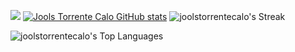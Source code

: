 ![](https://hit.yhype.me/github/profile?account_id=97971137)
[![Jools Torrente Calo GitHub stats](https://github-readme-stats.vercel.app/api?username=joolstorrentecalo)](https://github.com/joolstorrentecalo/github-readme-stats)
![joolstorrentecalo's Streak](https://github-readme-streak-stats.herokuapp.com/?user=joolstorrentecalo&theme=vue-dark&hide_border=true)

![joolstorrentecalo's Top Languages](https://github-readme-stats.vercel.app/api/top-langs/?username=joolstorrentecalo&theme=vue-dark&show_icons=true&hide_border=true&layout=compact)
